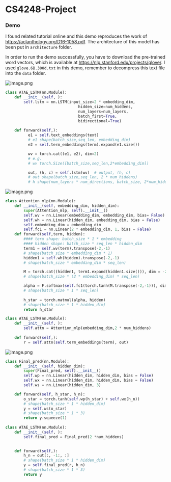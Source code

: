 # CS4248-Project

### Demo
I found related tutorial online and this demo reproduces the work of https://aclanthology.org/D16-1058.pdf. The architecture of this model has been put in  `architecture` folder.

In order to run the demo successfully, you have to download the pre-trained word vectors, which is available at https://nlp.stanford.edu/projects/glove/. I used `glove.6B.300d.txt` in this demo, remember to decompress this text file into the `data` folder.


![image.png](https://cdn.nlark.com/yuque/0/2022/png/2896592/1647354744981-e5100037-9bed-49e9-9aba-276f16915410.png#clientId=ua89ebd79-5fab-4&crop=0&crop=0&crop=1&crop=1&from=paste&height=747&id=ub47bb506&margin=%5Bobject%20Object%5D&name=image.png&originHeight=747&originWidth=1595&originalType=binary&ratio=1&rotation=0&showTitle=false&size=158965&status=done&style=none&taskId=uedccfdfc-4788-440b-94ca-78268c7cb5b&title=&width=1595)
```python
class ATAE_LSTM(nn.Module):
    def __init__(self, ):
        self.lstm = nn.LSTM(input_size=2 * embedding_dim,
                                hidden_size=num_hiddens,
                                num_layers=num_layers,
                                batch_first=True,
                                bidirectional=True)
    
    def forward(self,):
          e1 = self.text_embeddings(text)
          # e1 shape(batch_size,seq_len, embedding_dim)
          e2 = self.term_embeddings(term).expand(e1.size())

          wv = torch.cat((e1, e2), dim=2)
          # e.g.
          # wv torch.Size([batch_size,seq_len,2*embedding_dim])

          out, (h, c) = self.lstm(wv)  # output, (h, c)
          # out shape(batch_size,seq_len, 2 * num_hiddens)
          # h shape(num_layers * num_directions, batch_size, 2*num_hiddens)
```
![image.png](https://cdn.nlark.com/yuque/0/2022/png/2896592/1647354917886-0c0113af-18cf-4054-90d7-537ad4b5e9d5.png#clientId=ua89ebd79-5fab-4&crop=0&crop=0&crop=1&crop=1&from=paste&height=615&id=u3ce18ba5&margin=%5Bobject%20Object%5D&name=image.png&originHeight=615&originWidth=1639&originalType=binary&ratio=1&rotation=0&showTitle=false&size=147471&status=done&style=none&taskId=ud7c26c56-b7de-4efa-bc4a-9878bb91adb&title=&width=1639)
```python
class Attention_mlp(nn.Module):
    def __init__(self, embedding_dim, hidden_dim):
        super(Attention_mlp, self).__init__()
        self.wv = nn.Linear(embedding_dim, embedding_dim, bias= False)
        self.wh = nn.Linear(hidden_dim, embedding_dim, bias = False)
        self.embedding_dim = embedding_dim
        self.fc1 = nn.Linear(2 * embedding_dim, 1, bias = False)
    def forward(self,term, hidden):
        #### term shape: batch_size * 1 * embedding
        #### hidden shape: batch_size * seq_len * hidden_dim
        term1 = self.wv(term).transpose(-2,-1)
        # shape(batch_size * embedding_dim * 1)
        hidden1 = self.wh(hidden).transpose(-2,-1)
        # shape(batch_size * embedding_dim * seq_len)

        M = torch.cat((hidden1, term1.expand(hidden1.size())), dim = -2)
        # shape(batch_size * (2 * embedding_dim) * seq_len)

        alpha = F.softmax(self.fc1(torch.tanh(M.transpose(-2,-1))), dim = -2).transpose(-2,-1)
        # shape(batch_size * 1 * seq_len)
        
        h_star = torch.matmul(alpha, hidden)
        # shape(batch_size * 1 * hidden_dim)
        return h_star

class ATAE_LSTM(nn.Module):
    def __init__(self, ):
        self.attn = Attention_mlp(embedding_dim,2 * num_hiddens)
    
    def forward(self,):
        r = self.attn(self.term_embeddings(term), out)
```
![image.png](https://cdn.nlark.com/yuque/0/2022/png/2896592/1647354986441-68c5e0b6-53cf-4a57-b2b8-4faa9b5b3048.png#clientId=ua89ebd79-5fab-4&crop=0&crop=0&crop=1&crop=1&from=paste&height=363&id=ufa357120&margin=%5Bobject%20Object%5D&name=image.png&originHeight=363&originWidth=1684&originalType=binary&ratio=1&rotation=0&showTitle=false&size=50409&status=done&style=none&taskId=u50540efa-948a-4750-b131-f1c73cd5dfe&title=&width=1684)
```python
class Final_pred(nn.Module):
    def __init__(self, hidden_dim):
        super(Final_pred, self).__init__()
        self.wp = nn.Linear(hidden_dim, hidden_dim, bias = False)
        self.wx = nn.Linear(hidden_dim, hidden_dim, bias = False)
        self.ws = nn.Linear(hidden_dim, 3)

    def forward(self, h_star, h_n):
        o_star = torch.tanh(self.wp(h_star) + self.wx(h_n))
        # shape(batch_size * 1 * hidden_dim)
        y = self.ws(o_star)
        # shape(batch_size * 1 * 3)
        return y.squeeze(1)
    
class ATAE_LSTM(nn.Module):
    def __init__(self, ):
        self.final_pred = Final_pred(2 *num_hiddens)

    
    def forward(self,):
        h_n = out[:, -1:, :]
        # shape(batch_size * 1 * hidden_dim)
        y = self.final_pred(r, h_n)
        # shape(batch_size * 1 * 3)
        return y
```

